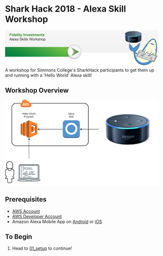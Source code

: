 # Shark Hack 2018 - Alexa Skill Workshop
![Setup](images/SharkHack%202018%20Alexa%20Workshop%20Banner%20-%20Welcome.png)
A workshop for Simmons College's SharkHack participants to get them up and running 
with a 'Hello World' Alexa skill! 
## Workshop Overview
![Architecture](images/SharkHack%202018%20Alexa%20Workshop%20-%20Architecture.png)

## Prerequisites
+ [AWS Account](https://aws.amazon.com/)
+ [AWS Developer Account](https://developer.amazon.com/)
+ Amazon Alexa Mobile App on [Android](https://play.google.com/store/apps/details?id=com.amazon.dee.app) or [iOS](https://itunes.apple.com/us/app/amazon-alexa/id944011620?mt=8)

## To Begin
1. Head to [01_setup](01_setup) to continue!

